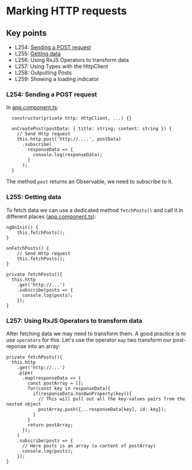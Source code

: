 # Marking HTTP requests

## Key points
* L254: [Sending a POST request](#l254-sending-a-post-request)
* L255: [Getting data](#l255-getting-data)
* L256: Using RxJS Operators to transform data
* L257: Using Types with the HttpClient
* L258: Outputting Posts
* L259: Showing a loading indicator


### L254: Sending a POST request
In [app.component.ts](https://github.com/ebd622/fe-samples/blob/master/http/src/app/app.component.ts):

```
  constructor(private http: HttpClient, ...) {}

  onCreatePost(postData: { title: string; content: string }) {
    // Send Http request
    this.http.post('http://....', postData)
      .subscribe(
        responseData => {
          console.log(responseData);
        }
      );
  }
```
The method `post` returns an Observable, we need to subscribe to it.

### L255: Getting data
To fetch data we can use a dedicated method `fetchPosts()` and call it in different places ([app.component.ts](https://github.com/ebd622/fe-samples/blob/master/http/src/app/app.component.ts)):

```
ngOnInit() {
    this.fetchPosts();
}
  
onFetchPosts() {
    // Send Http request
    this.fetchPosts();
}

private fetchPosts(){
  this.http
    .get('http://...')
    .subscribe(posts => {
      console.log(posts);
    });
}
```
### L257: Using RxJS Operators to transform data
After fetching data we may need to transform them. A good practice is to use `operators` for this. Let's use the operator `map` two transform our post-reponse into an array:

```
private fetchPosts(){
  this.http
    .get('http://...')
    .pipe(
      .map(responseData => {
        const postArray = [];
        for(const key in responseData){
          if(responseData.hasOwnProperty(key)){
            // This will pull out all the key-values pairs from the nested object
            postArray.push({...responseData[key], id: key});
          }
        }
        return postArray;
      });
    )
    .subscribe(posts => {
      // Here posts is an array (a content of postArray)
      console.log(posts);
    });
}

```

